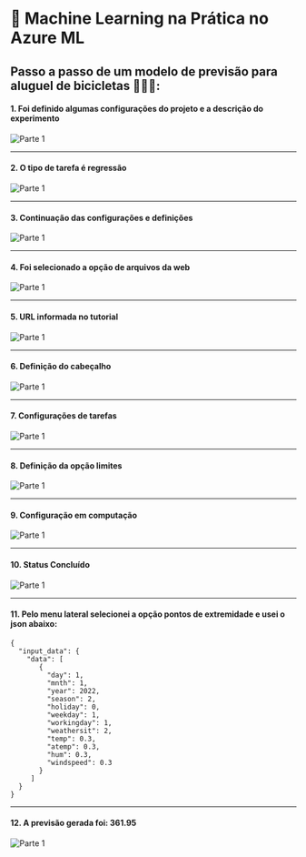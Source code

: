 # 🚀 Machine Learning na Prática no Azure ML

##  Passo a passo de um modelo de previsão para aluguel de bicicletas 🚴🚴‍♀️:

#### 1. Foi definido algumas configurações do projeto e a descrição do experimento
![Parte 1](imagens/Etapa2.png)

---

#### 2. O tipo de tarefa é regressão
![Parte 1](imagens/EtapaRegressao.png)

---

#### 3. Continuação das configurações e definições
![Parte 1](imagens/Etapa3.png)

---

#### 4. Foi selecionado a opção de arquivos da web
![Parte 1](imagens/Etapa4.png)

---

#### 5. URL informada no tutorial
![Parte 1](imagens/Etapa5.png)

---

#### 6. Definição do cabeçalho
![Parte 1](imagens/Etapa6.png)

---


#### 7. Configurações de tarefas
![Parte 1](imagens/Etapa8.png)

---

#### 8. Definição da opção limites
![Parte 1](imagens/Etapa9.png)

---

#### 9. Configuração em computação
![Parte 1](imagens/Etapa10.png)

---

#### 10. Status Concluído
![Parte 1](imagens/Concluido.png)

---

#### 11. Pelo menu lateral selecionei a opção pontos de extremidade e usei o json  abaixo:

```
{
  "input_data": {
    "data": [
       {
         "day": 1,
         "mnth": 1,   
         "year": 2022,
         "season": 2,
         "holiday": 0,
         "weekday": 1,
         "workingday": 1,
         "weathersit": 2, 
         "temp": 0.3, 
         "atemp": 0.3,
         "hum": 0.3,
         "windspeed": 0.3 
       }
     ]
  }
}
```

---

#### 12. A previsão gerada foi: 361.95

![Parte 1](imagens/Resultado.png)


